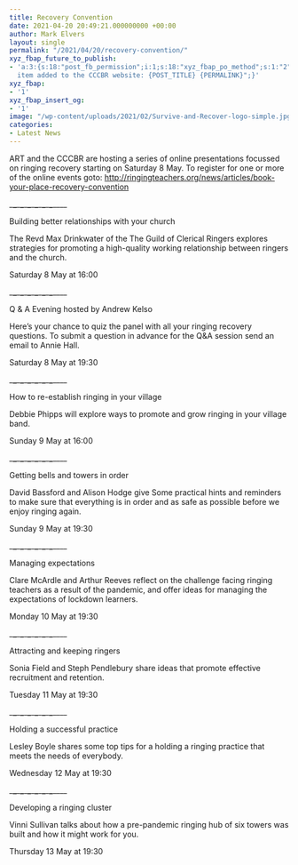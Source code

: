 ```yaml
---
title: Recovery Convention
date: 2021-04-20 20:49:21.000000000 +00:00
author: Mark Elvers
layout: single
permalink: "/2021/04/20/recovery-convention/"
xyz_fbap_future_to_publish:
- 'a:3:{s:18:"post_fb_permission";i:1;s:18:"xyz_fbap_po_method";s:1:"2";s:16:"xyz_fbap_message";s:62:"News
  item added to the CCCBR website: {POST_TITLE} {PERMALINK}";}'
xyz_fbap:
- '1'
xyz_fbap_insert_og:
- '1'
image: "/wp-content/uploads/2021/02/Survive-and-Recover-logo-simple.jpg"
categories:
- Latest News
---
```

ART and the CCCBR are hosting a series of online presentations focussed on ringing recovery starting on Saturday 8 May. To register for one or more of the online events goto: <http://ringingteachers.org/news/articles/book-your-place-recovery-convention>

\___\___\___\___\___\___\___\___\___\___\___\___\____

Building better relationships with your church

The Revd Max Drinkwater of the The Guild of Clerical Ringers explores strategies for promoting a high-quality working relationship between ringers and the church.

Saturday 8 May at 16:00

\___\___\___\___\___\___\___\___\___\___\___\___\____

Q & A Evening hosted by Andrew Kelso

Here’s your chance to quiz the panel with all your ringing recovery questions. To submit a question in advance for the Q&A session send an email to Annie Hall.

Saturday 8 May at 19:30

\___\___\___\___\___\___\___\___\___\___\___\___\____

How to re-establish ringing in your village

Debbie Phipps will explore ways to promote and grow ringing in your village band.

Sunday 9 May at 16:00

\___\___\___\___\___\___\___\___\___\___\___\___\____

Getting bells and towers in order

David Bassford and Alison Hodge give Some practical hints and reminders to make sure that everything is in order and as safe as possible before we enjoy ringing again.

Sunday 9 May at 19:30

\___\___\___\___\___\___\___\___\___\___\___\___\____

Managing expectations

Clare McArdle and Arthur Reeves reflect on the challenge facing ringing teachers as a result of the pandemic, and offer ideas for managing the expectations of lockdown learners.

Monday 10 May at 19:30

\___\___\___\___\___\___\___\___\___\___\___\___\____

Attracting and keeping ringers

Sonia Field and Steph Pendlebury share ideas that promote effective recruitment and retention.

Tuesday 11 May at 19:30

\___\___\___\___\___\___\___\___\___\___\___\___\____

Holding a successful practice

Lesley Boyle shares some top tips for a holding a ringing practice that meets the needs of everybody.

Wednesday 12 May at 19:30

\___\___\___\___\___\___\___\___\___\___\___\___\____

Developing a ringing cluster

Vinni Sullivan talks about how a pre-pandemic ringing hub of six towers was built and how it might work for you.

Thursday 13 May at 19:30
